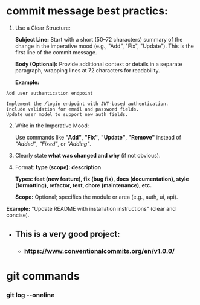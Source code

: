 # commit message best practics:
 1. Use a Clear Structure:

    **Subject Line:** Start with a short (50–72 characters) summary of the change in the imperative mood (e.g., "Add", "Fix", "Update"). This is the first line of the commit message.

    **Body (Optional):** Provide additional context or details in a separate paragraph, wrapping lines at 72 characters for readability.

    **Example:**

 ```
Add user authentication endpoint

Implement the /login endpoint with JWT-based authentication.
Include validation for email and password fields.
Update user model to support new auth fields.
```

2. Write in the Imperative Mood:

    Use commands like **"Add"**, **"Fix"**, **"Update"**, **"Remove"** instead of *"Added"*, *"Fixed"*, or *"Adding"*.

3. Clearly state **what was changed and why** (if not obvious).

4. Format: **type (scope): description**

    **Types:** **feat (new feature), fix (bug fix), docs (documentation), style (formatting), refactor, test, chore (maintenance), etc.**

    **Scope:** Optional; specifies the module or area (e.g., auth, ui, api).

**Example:** "Update README with installation instructions" (clear and concise).

 - ## This is a very good project:
    - ### https://www.conventionalcommits.org/en/v1.0.0/

# git commands
### git log --oneline